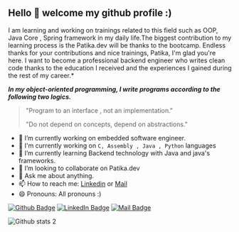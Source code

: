 

## Hello 👋 welcome my github profile :) 

I am learning and working on trainings related to this field such as OOP, Java Core , Spring framework in my daily life.The biggest contribution to my learning process is the Patika.dev will be thanks to the bootcamp. Endless thanks for your contributions and nice trainings, Patika, I'm glad you're here.  I want to become a professional backend engineer who writes clean code thanks to the education I received and the experiences I gained during the rest of my career.*


***In my object-oriented programming, I write programs according to the following two logics.*** 
> "Program to an interface , not an implementation."
> 
> "Do not depend on concepts, depend on abstractions."


- 🔭 I’m currently working on embedded software engineer.
- 👋 I'm currently working on ```C, Assembly , Java , Python``` languages
- 🌱 I’m currently learning Backend technology with Java and java's frameworks.
- 👯 I’m looking to collaborate on Patika.dev
- 💬 Ask me about anything.
- 📫 How to reach me: [Linkedin](https://www.linkedin.com/in/ali-canli/) or [Mail](mailto:alicanli1995@gmail.com?subject=Hello)
- 😄 Pronouns: All pronouns :)

[![Github Badge](https://i.ibb.co/3zz3vPF/Git-Hub-Mark.png)](https://github.com/alicanli1995)
[![LinkedIn Badge](https://i.ibb.co/DVdTPH9/super-tiny-icons-linkedin-1324450747503589428.png)](https://www.linkedin.com/in/ali-canli/)
[![Mail Badge](https://i.ibb.co/k1NMjhh/281769.png)](mailto:alicanli1995@gmail.com?subject=Hello)


![Github stats 2](https://github-readme-stats.vercel.app/api?username=alicanli1995&show_icons=true&theme=radical)




